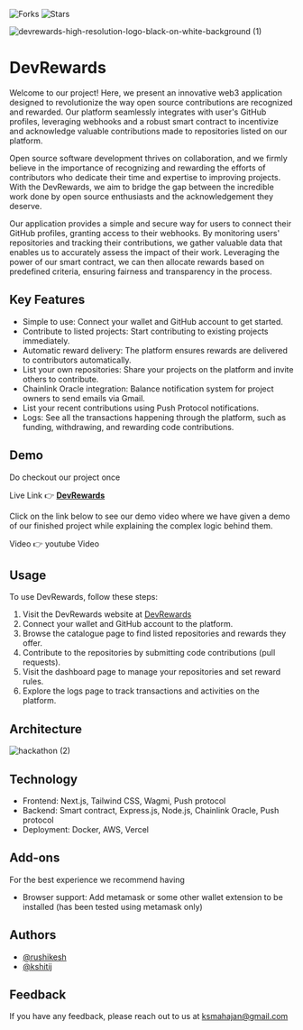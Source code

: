 ![Forks](https://img.shields.io/badge/forks-0-blue)
![Stars](https://img.shields.io/badge/stars-0-yellow)

![devrewards-high-resolution-logo-black-on-white-background (1)](https://github.com/rushi3691/DevRewards/assets/71341783/de34cbe2-eb88-4e9b-b1b7-8b7fbb9f3ea2)


# DevRewards


Welcome to our project! Here, we present an innovative web3 application designed to revolutionize the way open source contributions are recognized and rewarded. Our platform seamlessly integrates with user's GitHub profiles, leveraging webhooks and a robust smart contract to incentivize and acknowledge valuable contributions made to repositories listed on our platform.

Open source software development thrives on collaboration, and we firmly believe in the importance of recognizing and rewarding the efforts of contributors who dedicate their time and expertise to improving projects. With the DevRewards, we aim to bridge the gap between the incredible work done by open source enthusiasts and the acknowledgement they deserve.

Our application provides a simple and secure way for users to connect their GitHub profiles, granting access to their webhooks. By monitoring users' repositories and tracking their contributions, we gather valuable data that enables us to accurately assess the impact of their work. Leveraging the power of our smart contract, we can then allocate rewards based on predefined criteria, ensuring fairness and transparency in the process.


## Key Features

- Simple to use: Connect your wallet and GitHub account to get started.
- Contribute to listed projects: Start contributing to existing projects immediately.
- Automatic reward delivery: The platform ensures rewards are delivered to contributors automatically.
- List your own repositories: Share your projects on the platform and invite others to contribute.
- Chainlink Oracle integration: Balance notification system for project owners to send emails via Gmail.
- List your recent contributions using Push Protocol notifications.
- Logs: See all the transactions happening through the platform, such as funding, withdrawing, and rewarding code contributions.


## Demo
Do checkout our project once

Live Link 👉 **[DevRewards](https://devrewards.vercel.app/)**

Click on the link below to see our demo video where we have given a demo of our finished project while explaining the complex logic behind them.

Video 👉 youtube Video


## Usage

To use DevRewards, follow these steps:

1. Visit the DevRewards website at [DevRewards](https://devrewards.vercel.app/)
2. Connect your wallet and GitHub account to the platform.
3. Browse the catalogue page to find listed repositories and rewards they offer.
4. Contribute to the repositories by submitting code contributions (pull requests).
5. Visit the dashboard page to manage your repositories and set reward rules.
6. Explore the logs page to track transactions and activities on the platform.


## Architecture

![hackathon (2)](https://github.com/rushi3691/DevRewards/assets/71341783/a57a3f00-96e3-4264-9422-d1cf6b17f186)


## Technology

- Frontend: Next.js, Tailwind CSS, Wagmi, Push protocol
- Backend: Smart contract, Express.js, Node.js, Chainlink Oracle, Push protocol
- Deployment: Docker, AWS, Vercel


## Add-ons

For the best experience we recommend having
- Browser support: Add metamask or some other wallet extension to be installed
  (has been tested using metamask only)

## Authors

- [@rushikesh](https://github.com/rushi3691)
- [@kshitij](https://www.github.com/Kshitij0O7)



## Feedback

If you have any feedback, please reach out to us at ksmahajan@gmail.com
